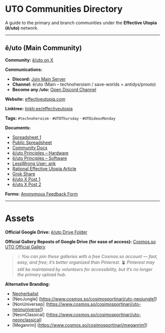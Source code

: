 # UTO Communities Directory

A guide to the primary and branch communities under the **Effective Utopia (ê/uto)** network.

---

## ê/uto (Main Community)

**Community:** [ê/uto on X](https://x.com/i/communities/1972120319398760959)

**Communications:**

* **Discord:** [Join Main Server](https://discord.gg/P9suffJv)
* **Channel:** ê/uto (Main – technoheroism / save-worlds = antidys/prouto)
* **Become any /uto:** [Open Discord Channel](https://discord.com/channels/1390059453579006022/1400224710414827631)

**Website:** [effectiveutopia.com](https://effectiveutopia.com/)

**Linktree:** [linktr.ee/effectiveutopia](https://linktr.ee/effectiveutopia)

**Tags:**
`#technoheroism` · `#UTOThursday` · `#UTOideasMonday`

**Documents:**

* [Spreadsheet 1](https://docs.google.com/spreadsheets/d/1MdaJZFffoT47z7x7S6Kc9nUwHssbwGVL1iemuZ7bde4/edit?gid=913268082#gid=913268082)
* [Public Spreadsheet](https://docs.google.com/spreadsheets/d/e/2PACX-1vTPKkHQyCVegvg-77Ymtd_YndIqcSuIKYM60VR7cw_Cc9Lss8mE3TUzXXveZyYzoX25aU2s0Qr9lzle/pubhtml?gid=913268082&single=true)
* [Community Docs](https://docs.google.com/document/d/1Rqt7jQEP5QAmwEcMd-X0nsfxJECuYKX0QtwiSBYlLZ0/edit?tab=t.0#heading=h.bp45x6gtoc7x)
* [ê/uto Principles – Hardware](https://melonusk.substack.com/p/notes-on-euto-principles-and-tenets#%C2%A7the-main-hardware-side-proposal-the-safe-gpu-cloud)
* [ê/uto Principles – Software](https://melonusk.substack.com/p/notes-on-euto-principles-and-tenets?open=false#%C2%A7part-the-main-software-and-game-proposal-math-proven-safe-ai-non-ai-ai-place-ai)
* [LessWrong User: ank](https://www.lesswrong.com/users/ank?from=post_header)
* [Rational Effective Utopia Article](https://www.lesswrong.com/posts/LaruPAWaZk9KpC25A/rational-effective-utopia-and-narrow-way-there-math-proven)
* [Grok Share](https://grok.com/share/c2hhcmQtMg%3D%3D_33ad589a-8be6-4dfd-b676-54fa5fdf5dd6)
* [ê/uto X Post 1](https://x.com/MaskedMelonUsk/status/1966653895398088872)
* [ê/uto X Post 2](https://x.com/MaskedMelonUsk/status/1966336669956616351)

**Forms:** [Anonymous Feedback Form](https://www.admonymous.co/melonusk)

---

# Assets

**Official Google Drive:**
[ê/uto Drive Folder](https://drive.google.com/drive/folders/1yNfQtLtxMBy8p95NNJNWQV2nZ9SopIIU?)

**Official Gallery Reposts of Google Drive (for ease of access):**
[Cosmos.so UTO Official Gallery](https://www.cosmos.so/cosimosportinari/uto-official)

> 💡 *You can join these galleries with a free Cosmos.so account — fast, easy, and free; it’s better organized than Pinterest.*
> 🪴 *Pinterest may still be maintained by volunteers for accessibility, but it’s no longer the primary upload hub.*

**Alternative Branding:**

* [Neoherbalist](https://www.cosmos.so/cosimosportinari/40k-techno-herbalist)
* [NeoJungle] (https://www.cosmos.so/cosimosportinari/uto-neojungle1)
* [NonUniversep] (https://www.cosmos.so/cosimosportinari/uto-neonuniverse1)
* [NeonClassical] (https://www.cosmos.so/cosimosportinari/uto-neonclassical)
* [Meganrim] (https://www.cosmos.so/cosimosportinari/meganrim1)
